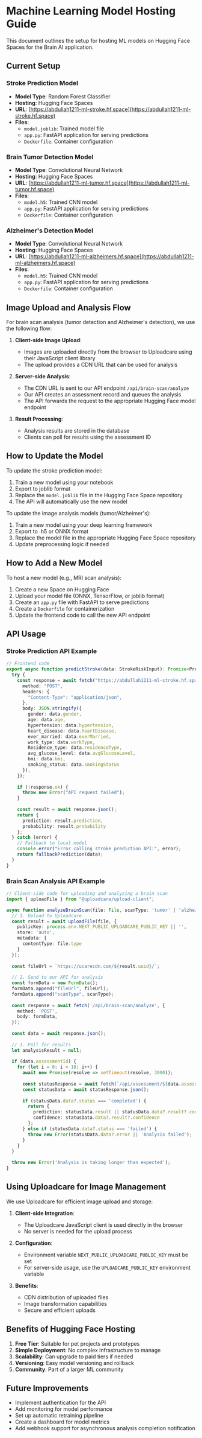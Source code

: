 # Machine Learning Model Hosting Guide

This document outlines the setup for hosting ML models on Hugging Face Spaces for the Brain AI application.

## Current Setup

### Stroke Prediction Model
- **Model Type**: Random Forest Classifier
- **Hosting**: Hugging Face Spaces
- **URL**: [https://abdullah1211-ml-stroke.hf.space](https://abdullah1211-ml-stroke.hf.space)
- **Files**:
  - `model.joblib`: Trained model file
  - `app.py`: FastAPI application for serving predictions
  - `Dockerfile`: Container configuration

### Brain Tumor Detection Model
- **Model Type**: Convolutional Neural Network
- **Hosting**: Hugging Face Spaces
- **URL**: [https://abdullah1211-ml-tumor.hf.space](https://abdullah1211-ml-tumor.hf.space)
- **Files**:
  - `model.h5`: Trained CNN model
  - `app.py`: FastAPI application for serving predictions
  - `Dockerfile`: Container configuration

### Alzheimer's Detection Model
- **Model Type**: Convolutional Neural Network
- **Hosting**: Hugging Face Spaces
- **URL**: [https://abdullah1211-ml-alzheimers.hf.space](https://abdullah1211-ml-alzheimers.hf.space)
- **Files**:
  - `model.h5`: Trained CNN model
  - `app.py`: FastAPI application for serving predictions
  - `Dockerfile`: Container configuration

## Image Upload and Analysis Flow

For brain scan analysis (tumor detection and Alzheimer's detection), we use the following flow:

1. **Client-side Image Upload**:
   - Images are uploaded directly from the browser to Uploadcare using their JavaScript client library
   - The upload provides a CDN URL that can be used for analysis

2. **Server-side Analysis**:
   - The CDN URL is sent to our API endpoint `/api/brain-scan/analyze`
   - Our API creates an assessment record and queues the analysis
   - The API forwards the request to the appropriate Hugging Face model endpoint

3. **Result Processing**:
   - Analysis results are stored in the database
   - Clients can poll for results using the assessment ID

## How to Update the Model

To update the stroke prediction model:

1. Train a new model using your notebook
2. Export to joblib format
3. Replace the `model.joblib` file in the Hugging Face Space repository
4. The API will automatically use the new model

To update the image analysis models (tumor/Alzheimer's):

1. Train a new model using your deep learning framework
2. Export to .h5 or ONNX format
3. Replace the model file in the appropriate Hugging Face Space repository
4. Update preprocessing logic if needed

## How to Add a New Model

To host a new model (e.g., MRI scan analysis):

1. Create a new Space on Hugging Face
2. Upload your model file (ONNX, TensorFlow, or joblib format)
3. Create an `app.py` file with FastAPI to serve predictions
4. Create a `Dockerfile` for containerization
5. Update the frontend code to call the new API endpoint

## API Usage

### Stroke Prediction API Example

```typescript
// Frontend code
export async function predictStroke(data: StrokeRiskInput): Promise<PredictionResult> {
  try {
    const response = await fetch("https://abdullah1211-ml-stroke.hf.space", {
      method: "POST",
      headers: {
        "Content-Type": "application/json",
      },
      body: JSON.stringify({
        gender: data.gender,
        age: data.age,
        hypertension: data.hypertension,
        heart_disease: data.heartDisease,
        ever_married: data.everMarried,
        work_type: data.workType,
        Residence_type: data.residenceType,
        avg_glucose_level: data.avgGlucoseLevel,
        bmi: data.bmi,
        smoking_status: data.smokingStatus
      }),
    });
    
    if (!response.ok) {
      throw new Error("API request failed");
    }
    
    const result = await response.json();
    return { 
      prediction: result.prediction,
      probability: result.probability
    };
  } catch (error) {
    // Fallback to local model
    console.error("Error calling stroke prediction API:", error);
    return fallbackPrediction(data);
  }
}
```

### Brain Scan Analysis API Example

```typescript
// Client-side code for uploading and analyzing a brain scan
import { uploadFile } from "@uploadcare/upload-client";

async function analyzeBrainScan(file: File, scanType: 'tumor' | 'alzheimers') {
  // 1. Upload to Uploadcare
  const result = await uploadFile(file, {
    publicKey: process.env.NEXT_PUBLIC_UPLOADCARE_PUBLIC_KEY || '',
    store: 'auto',
    metadata: {
      contentType: file.type
    }
  });
  
  const fileUrl = `https://ucarecdn.com/${result.uuid}/`;
  
  // 2. Send to our API for analysis
  const formData = new FormData();
  formData.append("fileUrl", fileUrl);
  formData.append("scanType", scanType);
  
  const response = await fetch('/api/brain-scan/analyze', {
    method: 'POST',
    body: formData,
  });
  
  const data = await response.json();
  
  // 3. Poll for results
  let analysisResult = null;
  
  if (data.assessmentId) {
    for (let i = 0; i < 10; i++) {
      await new Promise(resolve => setTimeout(resolve, 3000));
      
      const statusResponse = await fetch(`/api/assessment/${data.assessmentId}`);
      const statusData = await statusResponse.json();
      
      if (statusData.data?.status === 'completed') {
        return {
          prediction: statusData.result || statusData.data?.result?.conclusion,
          confidence: statusData.data?.result?.confidence
        };
      } else if (statusData.data?.status === 'failed') {
        throw new Error(statusData.data?.error || 'Analysis failed');
      }
    }
  }
  
  throw new Error('Analysis is taking longer than expected');
}
```

## Using Uploadcare for Image Management

We use Uploadcare for efficient image upload and storage:

1. **Client-side Integration**:
   - The Uploadcare JavaScript client is used directly in the browser
   - No server is needed for the upload process

2. **Configuration**:
   - Environment variable `NEXT_PUBLIC_UPLOADCARE_PUBLIC_KEY` must be set
   - For server-side usage, use the `UPLOADCARE_PUBLIC_KEY` environment variable

3. **Benefits**:
   - CDN distribution of uploaded files
   - Image transformation capabilities
   - Secure and efficient uploads

## Benefits of Hugging Face Hosting

1. **Free Tier**: Suitable for pet projects and prototypes
2. **Simple Deployment**: No complex infrastructure to manage
3. **Scalability**: Can upgrade to paid tiers if needed
4. **Versioning**: Easy model versioning and rollback
5. **Community**: Part of a larger ML community

## Future Improvements

- Implement authentication for the API
- Add monitoring for model performance
- Set up automatic retraining pipeline
- Create a dashboard for model metrics
- Add webhook support for asynchronous analysis completion notification 